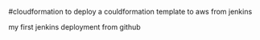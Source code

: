 #cloudformation
to deploy a couldformation template to aws from jenkins

my first jenkins deployment from github
